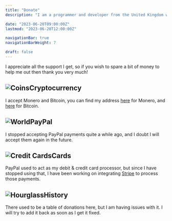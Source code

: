 ```yaml
---
title: "Donate"
description: "I am a programmer and developer from the United Kingdom with many years of experience in popular programming languages."

date: "2023-06-20T09:00:00Z"
lastmod: "2023-06-20T12:00:00Z"

navigationBar: true
navigationBarWeight: 7

draft: false
---
```


I appreciate all the support I get, so if you wish to spare a bit of money to help me out then thank you very much!

## ![Coins](/images/icons/coins.png)Cryptocurrency

I accept Monero and Bitcoin, you can find my address [here](/xmr) for Monero, and [here](/btc) for Bitcoin.

## ![World](/images/icons/world.png)PayPal

I stopped accepting PayPal payments quite a while ago, and I doubt I will accept them again in the future.

## ![Credit Cards](/images/icons/creditcards.png)Cards

PayPal used to act as my debit & credit card processor, but since I have stopped using that, I have been working on integrating [Stripe](https://stripe.com) to process those payments.

## ![Hourglass](/images/icons/hourglass.png)History

There used to be a table of donations here, but I am having issues with it. I will try to add it back as soon as I get it fixed.
